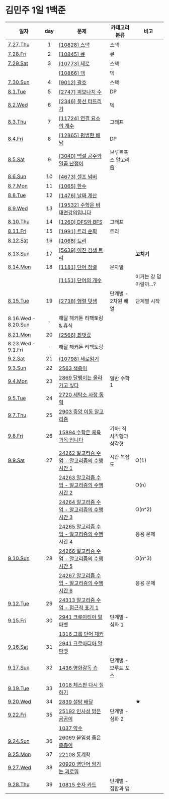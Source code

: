 # 김민주 1일 1백준  

| 일자                       | day | 문제                                       | 카테고리 분류 | 비고
| ------------------------- | :-: | ----------------------------------------- | ----------- | ---
| [7.27.Thu](./230727_day1) | 1   | [[10828] 스택](./230727_day1/10828_스택.py) | 스택
| [7.28.Fri](./230728_day2) | 2   | [[10845] 큐](./230728_day2/10845_큐.py) | 큐
| [7.29.Sat](./230729_day3) | 3   | [[10773] 제로](./230729_day3/10773_제로_(스택).py) | 스택
|                           |     | [[10866] 덱](./230729_day3/10866_덱.py) | 덱
| [7.30.Sun](./230730_day4) | 4   | [[9012] 괄호](./230730_day4/9012_괄호_(스택).py) | 스택
| [8.1.Tue](./230801_day5)  | 5   | [[2747] 피보나치 수](./230801_day5/2747_피보나치_수_(DP).py) | DP
| [8.2.Wed](./230802_day6)  | 6   | [[2346] 풍선 터뜨리기](./230802_day6/2346_풍선_터뜨리기.py) | 덱
| [8.3.Thu](./230803_day7)  | 7   | [[11724] 연결 요소의 개수](./230803_day7/11724_연결_요소의_개수_(DFS).py) | 그래프
| [8.4.Fri](./230804_day8)  | 8   | [[12865] 평범한 배낭](./230804_day8/12865_평범한_배낭_(DP).py) | DP
| [8.5.Sat](./230805_day9)  | 9   | [[3040] 백설 공주와 일곱 난쟁이](./230805_day9/3040_백설_공주와_일곱_난쟁이_(brute-force).py) | 브루트포스 알고리즘 | 
| [8.6.Sun](./230806_day10) | 10  | [[4673] 셀프 넘버](./230806_day10/4673_셀프_넘버_(brute-force).py) | |
| [8.7.Mon](./230807_day11) | 11  | [[1065] 한수](./230807_day11/1065_한수.py) |  |
| [8.8.Tue](./230808_day12) | 12  | [[1476] 날짜 계산](./230808_day12/1476_날짜_계산.py) |  |
| [8.9.Wed](./230809_day13) | 13  | [[19532] 수학은 비대면강의입니다](./230808_day13/19532_수학은_비대면강의입니다.py) |  |
| [8.10.Thu](./230810_day14) | 14 | [[1260] DFS와 BFS](./230810_day14/1260_DFS와_BFS.py) | 그래프
| [8.11.Fri](./230811_day15) | 15 | [[1991] 트리 순회](./230811_day15/1991_트리_순회.py) | 트리 |
| [8.12.Sat](./230812_day16) | 16 | [[1068] 트리](./230812_day16/1068_트리.py) |  |
| [8.13.Sun](./230813_day17) | 17 | [[5639] 이진 검색 트리](./230813_day17/5639_이진_탐색_트리.py) |  | **고치기**
| [8.14.Mon](./230814_day18) | 18 | [[1181] 단어 정렬](./230814_day18/1181_단어_정렬.py) | 문자열
|                            |    | [[1151] 단어의 개수](./230814_day18/1151_단어의_개수.py) |  | 이거는 걍 덤이랄까...?
| [8.15.Tue](./230815_day19) | 19 | [[2738] 행렬 덧셈](./230815_day19/2738_행렬_덧셈.py) | 단계별 - 2차원 배열 | 단계별 시작
| 8.16.Wed - 8.20.Sun        | -  | 해달 해커톤 리팩토링 & 휴식
| [8.21.Mon](./230821_day20) | 20 | [[2566] 최댓값](./230821_day20/2566_최댓값.py) |  | 
| 8.23.Wed - 9.1.Fri         | -  | 해달 해커톤 리팩토링
| [9.2.Sat](./230902_day21) | 21  | [[10798] 세로읽기](./230902_day21/10798_세로읽기.py) |  | 
| [9.3.Sun](./230903_day22) | 22  | [2563 색종이](./230903_day22/2563_색종이.py) |  | 
| [9.4.Mon](./230904_day23) | 23  | [2869 달팽이는 올라가고 싶다](./230904_day23/2869_달팽이는_올라가고_싶다.py) | 일반 수학 1 |
| [9.5.Tue](./230905_day24) | 24  | [2720 세탁소 사장 동혁](./230905_day24/2720_세탁소_사장_동혁.py) |  |
| [9.7.Thu](./230907_day25) | 25  | [2903 중앙 이동 알고리즘](<230907_day25/2903 중앙 이동 알고리즘.py>) |  |
| [9.8.Fri](./230908_day26) | 26  | [15894 수학은 체육과목 입니다](<230908_day26/15894 수학은 체육과목 입니다>) | 기하: 직사각형과 삼각형 |
| [9.9.Sat](./230909_day27) | 27 | [24262 알고리즘 수업 - 알고리즘의 수행 시간 1](<230909_day27/24262 알고리즘 수업 - 알고리즘의 수행 시간 1>) | 시간 복잡도 | O(1)
|                           |    | [24263 알고리즘 수업 - 알고리즘의 수행 시간 2](<230909_day27/24263 알고리즘 수업 - 알고리즘의 수행 시간 2>) | | O(n)
|                           |    | [24264 알고리즘 수업 - 알고리즘의 수행 시간 3](<230909_day27/24264 알고리즘 수업 - 알고리즘의 수행 시간 3>) | | O(n^2)
|                           |    | [24265 알고리즘 수업 - 알고리즘의 수행 시간 4](<230909_day27/24265 알고리즘 수업 - 알고리즘의 수행 시간 4>) | | 응용 문제 
| [9.10.Sun](./230910_day28) | 28 | [24266 알고리즘 수업 - 알고리즘의 수행 시간 5](<230910_day28/24266 알고리즘 수업 - 알고리즘의 수행 시간 5>) | | O(n^3)
|                            |    | [24267 알고리즘 수업 - 알고리즘의 수행 시간 6](<230910_day28/24267 알고리즘 수업 - 알고리즘의 수행 시간 6>) | | 응용 문제
| [9.12.Tue](<230912 day29>) | 29 | [24313 알고리즘 수업 - 점근적 표기 1](<230912 day29/24313 알고리즘 수업 - 점근적 표기 1.py>) | | 
| [9.15.Fri](<230915 day30>) | 30 | [2941 크로아티아 알파벳](<230915 day30/2941 크로아티아 알파벳>) | 단계별 - 심화 1 |
|                            |    | [1316 그룹 단어 체커](<230915 day30/1316 그룹 단어 체커>) |  |
| [9.16.Sat](<230916 day31>) | 31 | [2941 크로아티아 알파벳](<230916 day31/25206 너의 평점은.py>) |  |
| [9.17.Sun](<230917 day32>) | 32 | [1436 영화감독 숌](<230917 day32/1436 영화감독 숌.py>) | 단계별 - 브루트 포스 | 
| [9.19.Tue](<230919 day33>) | 33 | [1018 체스판 다시 칠하기](<230919 day33/1018 체스판 다시 칠하기.py>) |  | 
| [9.20.Wed](<230920 day34>) | 34 | [2839 설탕 배달](<230920 day34/2839	설탕 배달.py>) |  | ★
| [9.22.Fri](<230922 day35>) | 35 | [25192 인사성 밝은 곰곰이](<230922 day35/25192 인사성 밝은 곰곰이>) | 단계별 - 심화 2 | 
|                            |    | [1037 약수](<230922 day35/1037 약수>) |  |
| [9.24.Sun](<230924 day36>) | 36 | [26069 붙임성 좋은 총총이](<230924 day36/26069 붙임성 좋은 총총이.py>) |  | 
| [9.25.Mon](<230925 day37>) | 37 | [22108 통계학](<230925 day37/22108 통계학.py>) |  | 
| [9.27.Wed](<230927 day38>) | 38 | [20920 영단어 암기는 괴로워](<230927 day38/20920 영단어 암기는 괴로워.py>) |  | 
| [9.28.Thu](<230928 day39>) | 39 | [10815 숫자 카드](<230928 day39/10815 숫자 카드.py>) | 단계별 - 집합과 맵 | 
